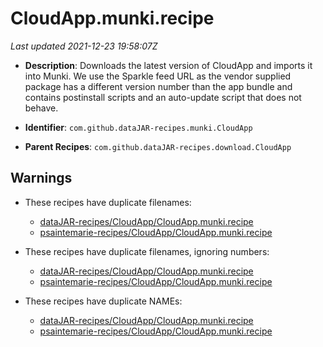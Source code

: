 # CloudApp.munki.recipe

_Last updated 2021-12-23 19:58:07Z_

- **Description**: Downloads the latest version of CloudApp and imports it into Munki. We use the Sparkle feed URL as the vendor supplied package has a different version number than the app bundle and contains postinstall scripts and an auto-update script that does not behave.

- **Identifier**: `com.github.dataJAR-recipes.munki.CloudApp`

- **Parent Recipes**: `com.github.dataJAR-recipes.download.CloudApp`

## Warnings

- These recipes have duplicate filenames:
    - [dataJAR-recipes/CloudApp/CloudApp.munki.recipe](/autopkg-dupe-tracker/dataJAR-recipes/CloudApp/CloudApp.munki.recipe)
    - [psaintemarie-recipes/CloudApp/CloudApp.munki.recipe](/autopkg-dupe-tracker/psaintemarie-recipes/CloudApp/CloudApp.munki.recipe)

- These recipes have duplicate filenames, ignoring numbers:
    - [dataJAR-recipes/CloudApp/CloudApp.munki.recipe](/autopkg-dupe-tracker/dataJAR-recipes/CloudApp/CloudApp.munki.recipe)
    - [psaintemarie-recipes/CloudApp/CloudApp.munki.recipe](/autopkg-dupe-tracker/psaintemarie-recipes/CloudApp/CloudApp.munki.recipe)

- These recipes have duplicate NAMEs:
    - [dataJAR-recipes/CloudApp/CloudApp.munki.recipe](/autopkg-dupe-tracker/dataJAR-recipes/CloudApp/CloudApp.munki.recipe)
    - [psaintemarie-recipes/CloudApp/CloudApp.munki.recipe](/autopkg-dupe-tracker/psaintemarie-recipes/CloudApp/CloudApp.munki.recipe)